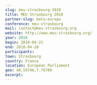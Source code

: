 ```yaml
---
slug: meu-strasbourg-2018
title: MEU Strasbourg 2018
partner-slug: beta-europe
conference: meu-strasbourg
mail: contact@meu-strasbourg.org
website: http://www.meu-strasbourg.org/
year: 2018
begin: 2018-04-21
end: 2018-04-28
participants:
town: Strasbourg
country: France
location: European Parliament
geo: 48.59746,7.76780
excerpt:
---
```

